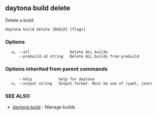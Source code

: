 ## daytona build delete

Delete a build

```
daytona build delete [BUILD] [flags]
```

### Options

```
  -a, --all                  Delete ALL builds
      --prebuild-id string   Delete ALL builds from prebuild
```

### Options inherited from parent commands

```
      --help            help for daytona
  -o, --output string   Output format. Must be one of (yaml, json)
```

### SEE ALSO

* [daytona build](daytona_build.md)	 - Manage builds

